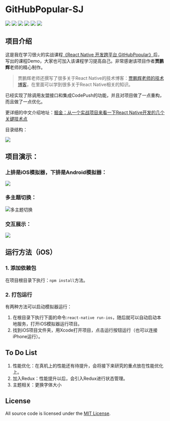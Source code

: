 # GitHubPopular-SJ

![](https://img.shields.io/badge/build-success-brightgreen.svg)
![](https://img.shields.io/badge/platform-iOS-30A3FC.svg)
![](https://img.shields.io/badge/platform-Android-8FC550.svg)
[![](https://img.shields.io/badge/blog-JianShu-EA6F5A.svg)](http://www.jianshu.com/p/241241aae095)
[![](https://img.shields.io/badge/blog-JueJin-007FFF.svg)](https://juejin.im/post/59a65113f265da247b4e98c1)
[![](https://img.shields.io/badge/License-MIT-ff69b4.svg)](https://github.com/knightsj/GitHubPopular-SJ/blob/master/LICENSE)

## 项目介绍

这是我在学习很火的实战课程[《React Native 开发跨平台 GitHubPopular》](http://coding.imooc.com/class/89.html)后，写出的课程Demo，大家也可加入该课程学习提高自己。非常感谢该项目作者**贾鹏辉**老师的精心制作。

>贾鹏辉老师还撰写了很多关于React Native的技术博客：[贾鹏辉老师的技术博客](http://www.devio.org/)，在里面可以学到很多关于React Native相关的知识。

已经实现了除调用友盟接口和集成CodePush的功能，并且对项目做了一点重构，而且做了一点优化。

更详细的中文介绍地址：[掘金：从一个实战项目来看一下React Native开发的几个关键技术点](https://juejin.im/post/59a65113f265da247b4e98c1)

目录结构：

![](https://jknight-blog.oss-cn-shanghai.aliyuncs.com/react_native/imooc_demo/rn_p_folder_detail2.png)



## 项目演示：

### 上排是iOS模拟器，下排是Android模拟器：

![](https://jknight-blog.oss-cn-shanghai.aliyuncs.com/react_native/imooc_demo/rn_p_header.png)

### 多主题切换：
![多主题切换](https://jknight-blog.oss-cn-shanghai.aliyuncs.com/react_native/imooc_demo/rn_p_theme.png)

### 交互展示：
![](https://jknight-blog.oss-cn-shanghai.aliyuncs.com/react_native/imooc_demo/rn_p_show.gif)



## 运行方法（iOS）

### 1. 添加依赖包
在项目根目录下执行：``npm install``方法。



### 2. 打包运行

有两种方法可以启动模拟器运行：
1. 在根目录下执行下面的命令:``react-native run-ios``，随后就可以自动启动本地服务，打开iOS模拟器运行项目。
2. 找到iOS项目文件夹，用Xcode打开项目，点击运行按钮运行（也可以连接iPhone运行）。




## To Do List

1. 性能优化：在真机上的性能还有待提升，会将接下来研究的重点放在性能优化上。
2. 加入Redux：性能提升以后，会引入Redux进行状态管理。
3. 主题相关：更换字体大小




## License

All source code is licensed under the [MIT License](https://github.com/knightsj/GitHubPopular-SJ/blob/master/LICENSE).





